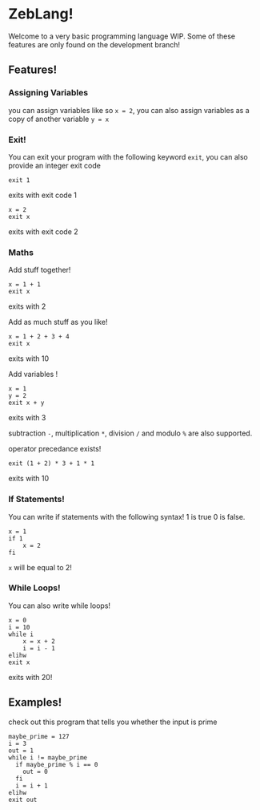 # ZebLang!
Welcome to a very basic programming language WIP. Some of these features are only found on the development branch!

## Features!
### Assigning Variables
you can assign variables like so `x = 2`, you can also assign variables as a copy of another variable `y = x`

### Exit!
You can exit your program with the following keyword `exit`, you can also provide an integer exit code 
```
exit 1
```
exits with exit code 1
```
x = 2
exit x
```
exits with exit code 2
### Maths
Add stuff together!
```
x = 1 + 1
exit x
```
exits with 2

Add as much stuff as you like!
```
x = 1 + 2 + 3 + 4
exit x
```
exits with 10

Add variables !
```
x = 1
y = 2
exit x + y
```
exits with 3

subtraction `-`, multiplication `*`, division `/` and modulo `%` are also supported. 

operator precedance exists!
```
exit (1 + 2) * 3 + 1 * 1
```
exits with 10
### If Statements!
You can write if statements with the following syntax! 1 is true 0 is false. 
```
x = 1
if 1
    x = 2
fi
```
`x` will be equal to 2!
### While Loops!
You can also write while loops! 
```
x = 0
i = 10
while i
    x = x + 2
    i = i - 1
elihw
exit x
```
exits with 20!

## Examples!
check out this program that tells you whether the input is prime
```
maybe_prime = 127
i = 3
out = 1
while i != maybe_prime
  if maybe_prime % i == 0
    out = 0
  fi
  i = i + 1
elihw
exit out
```





